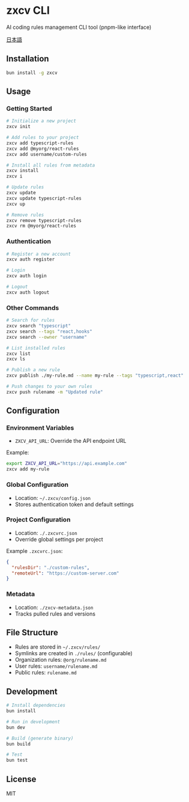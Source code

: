 # zxcv CLI

AI coding rules management CLI tool (pnpm-like interface)

[日本語](./README.md)

## Installation

```bash
bun install -g zxcv
```

## Usage

### Getting Started

```bash
# Initialize a new project
zxcv init

# Add rules to your project
zxcv add typescript-rules
zxcv add @myorg/react-rules
zxcv add username/custom-rules

# Install all rules from metadata
zxcv install
zxcv i

# Update rules
zxcv update
zxcv update typescript-rules
zxcv up

# Remove rules
zxcv remove typescript-rules
zxcv rm @myorg/react-rules
```

### Authentication

```bash
# Register a new account
zxcv auth register

# Login
zxcv auth login

# Logout
zxcv auth logout
```

### Other Commands

```bash
# Search for rules
zxcv search "typescript"
zxcv search --tags "react,hooks"
zxcv search --owner "username"

# List installed rules
zxcv list
zxcv ls

# Publish a new rule
zxcv publish ./my-rule.md --name my-rule --tags "typescript,react"

# Push changes to your own rules
zxcv push rulename -m "Updated rule"
```

## Configuration

### Environment Variables
- `ZXCV_API_URL`: Override the API endpoint URL

Example:
```bash
export ZXCV_API_URL="https://api.example.com"
zxcv add my-rule
```

### Global Configuration
- Location: `~/.zxcv/config.json`
- Stores authentication token and default settings

### Project Configuration
- Location: `./.zxcvrc.json`
- Override global settings per project

Example `.zxcvrc.json`:
```json
{
  "rulesDir": "./custom-rules",
  "remoteUrl": "https://custom-server.com"
}
```

### Metadata
- Location: `./zxcv-metadata.json`
- Tracks pulled rules and versions

## File Structure

- Rules are stored in `~/.zxcv/rules/`
- Symlinks are created in `./rules/` (configurable)
- Organization rules: `@org/rulename.md`
- User rules: `username/rulename.md`
- Public rules: `rulename.md`

## Development

```bash
# Install dependencies
bun install

# Run in development
bun dev

# Build (generate binary)
bun build

# Test
bun test
```

## License

MIT